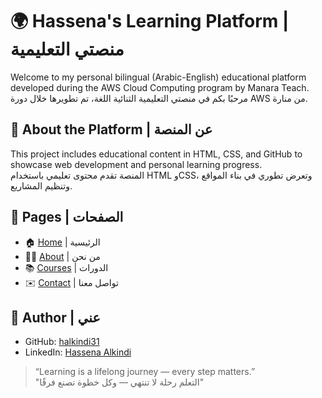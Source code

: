 # 🌍 Hassena's Learning Platform | منصتي التعليمية

Welcome to my personal bilingual (Arabic-English) educational platform developed during the AWS Cloud Computing program by Manara Teach.  
مرحبًا بكم في منصتي التعليمية الثنائية اللغة، تم تطويرها خلال دورة AWS من منارة.

## 📘 About the Platform | عن المنصة

This project includes educational content in HTML, CSS, and GitHub to showcase web development and personal learning progress.  
المنصة تقدم محتوى تعليمي باستخدام HTML وCSS، وتعرض تطوري في بناء المواقع وتنظيم المشاريع.

## 📂 Pages | الصفحات

- 🏠 [Home](index.html) | الرئيسية
- 🙋‍♀️ [About](about.html) | من نحن
- 📚 [Courses](courses.html) | الدورات
- ✉️ [Contact](contact.html) | تواصل معنا

## 💼 Author | عني

- GitHub: [halkindi31](https://github.com/halkindi31)  
- LinkedIn: [Hassena Alkindi](https://linkedin.com/in/hassena-alkindi-94a0592b6)

> “Learning is a lifelong journey — every step matters.”  
> "التعلم رحلة لا تنتهي — وكل خطوة تصنع فرقًا"